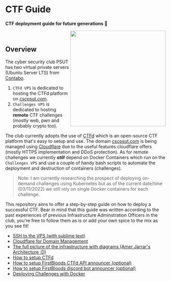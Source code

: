 # CTF Guide

**CTF deployment guide for future generations** :space_invader:

<img align="right" src="https://user-images.githubusercontent.com/35840617/171266140-a7f88018-c359-4ad1-955d-f96d54bfbdc1.png" width="300"><br/>


## Overview

The cyber security club PSUT has two virtual private servers (Ubuntu Server LTS) from [Contabo](https://contabo.com). 
1. `CTFd VPS` is dedicated to hosting the CTFd platform on [cscpsut.com](https://cscpsut.com).
2. `Challenges VPS` is dedicated to hosting **remote** CTF challenges (mostly web, pwn and probably crypto too).

The club currently adopts the use of [CTFd](https://github.com/CTFd/CTFd) which is an open-source CTF platform that's easy to setup and use. The domain [cscpsut.com](https://cscpsut.com) is being managed using [Cloudflare](https://www.cloudflare.com/) due to the useful features cloudflare offers (mostly HTTPS implementation and DDoS protection). As for remote challenges we currently **_still_** depend on Docker Containers which run on the `Challenges VPS` and use a couple of handy bash scripts to automate the deployment and destruction of containers (challenges). 

>Note: I am currently researching the prospect of deploying on-demand challenges using Kubernetes but as of the current date/time (03/11/2022) we still rely on single Docker containers
for each challenge.

This repository aims to offer a step-by-step guide on how to deploy a successful CTF. Bear in mind that this guide was written according to the past experiences of previous Infrastructure Adminstration Officers in the club, you're free to follow them as is or add your own spice to the mix as you see fit!

- [SSH to the VPS (with sublime text)](https://github.com/cscpsut/CTF-Guide#SSH)
- [Cloudflare for Domain Management](https://github.com/cscpsut/CTF-Guide#Cloudflare)
- [The full picture of the infrastructure with diagrams (Amer Jarrar's Architecture :D)](https://github.com/cscpsut/CTF-Guide#Diagram)
- [How to setup CTFd](https://github.com/cscpsut/CTF-Guide#CTFd)
- [How to setup FirstBloods CTFd API announcer (optional)](https://github.com/cscpsut/CTF-Guide#FirstBloods)
- [How to setup FirstBloods discord bot announcer (optional)](https://github.com/cscpsut/CTF-Guide#FirstBloodsDiscord)
- [Deploying Challenges with Docker](https://github.com/cscpsut/CTF-Guide#Dockers)

